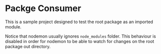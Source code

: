 # Packge Consumer

This is a sample project designed to test the root package as an imported module.

Notice that nodemon usually ignores `node_modules` folder. This behaviour is disabled in order for nodemon to be able to watch for changes on the root package out directory.
